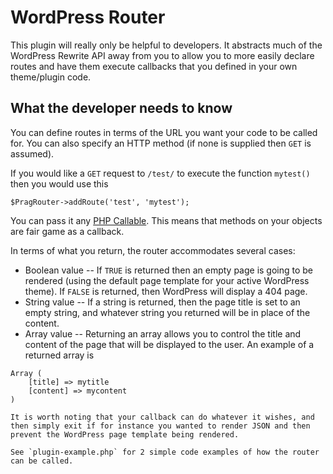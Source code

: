 # WordPress Router

This plugin will really only be helpful to developers. It abstracts much of the WordPress Rewrite API away from you to allow you to more easily declare routes and have them execute callbacks that you defined in your own theme/plugin code.

## What the developer needs to know

You can define routes in terms of the URL you want your code to be called for.  You can also specify an HTTP method (if none is supplied then `GET` is assumed).

If you would like a `GET` request to `/test/` to execute the function `mytest()` then you would use this

```
$PragRouter->addRoute('test', 'mytest');
```

You can pass it any [PHP Callable](http://php.net/manual/en/language.types.callable.php).  This means that methods on your objects are fair game as a callback.

In terms of what you return, the router accommodates several cases:

* Boolean value -- If `TRUE` is returned then an empty page is going to be rendered (using the default page template for your active WordPress theme). If `FALSE` is returned, then WordPress will display a 404 page.
* String value -- If a string is returned, then the page title is set to an empty string, and whatever string you returned will be in place of the content.
* Array value -- Returning an array allows you to control the title and content of the page that will be displayed to the user.  An example of a returned array is

```
Array (
    [title] => mytitle
    [content] => mycontent
)

It is worth noting that your callback can do whatever it wishes, and then simply exit if for instance you wanted to render JSON and then prevent the WordPress page template being rendered.

See `plugin-example.php` for 2 simple code examples of how the router can be called.
